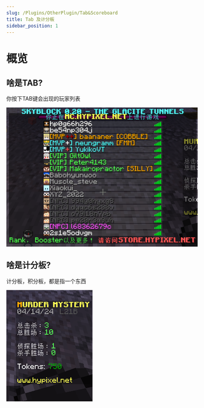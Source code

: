 ```yaml
---
slug: /Plugins/OtherPlugin/Tab&Scoreboard
title: Tab 及计分板
sidebar_position: 1
---
```


# 概览

## 啥是TAB?

你按下TAB键会出现的玩家列表

![](_images/啥是TAB.png)

## 啥是计分板?

计分板，积分板，都是指一个东西

![](_images/啥是计分板.png)
